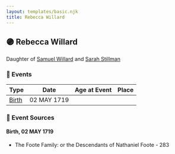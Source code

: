 ```yaml
---
layout: templates/basic.njk
title: Rebecca Willard
---
```

## 🟣 Rebecca Willard

Daughter of [Samuel Willard](/people/1/12362566) and [Sarah Stillman](/people/9/9722974)

### 📆 Events

Type | Date | Age at Event | Place
------ | ------ | ------ | ------
[Birth](#event-event-2) | 02 MAY 1719 |  |

### 📰 Event Sources

#### <a id="event-event-2"></a> Birth, 02 MAY 1719
* The Foote Family: or the Descendants of Nathaniel Foote  - 283